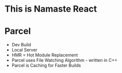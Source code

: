 # This is Namaste React


# Parcel
- Dev Build
- Local Server
- HMR = Hot Module Replacement
-  Parcel uses File Watching Algorithm - written in C++
- Parcel is Caching for Faster Builds